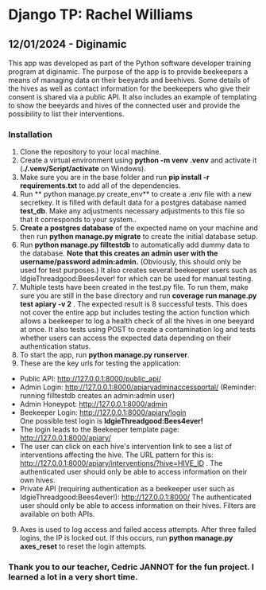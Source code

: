 # Django TP: Rachel Williams
## 12/01/2024 - Diginamic

This app was developed as part of the Python software developer training program at diginamic. The purpose of the app is to provide beekeepers a means of managing data on their beeyards and beehives. Some details of the hives as well as contact information for the beekeepers who give their consent is shared via a public API. It also includes an example of templating to show the beeyards and hives of the connected user and provide the possibility to list their interventions.

### Installation

1. Clone the repository to your local machine.
2. Create a virtual environment using **python -m venv .venv** and activate it (**./.venv/Script/activate** on Windows).
3. Make sure you are in the base folder and run **pip install -r requirements.txt** to add all of the dependencies.
4. Run ** python manage.py create_env** to create a .env file with a new secretkey. It is filled with default data for a postgres database named __test_db__. Make any adjustments necessary adjustments to this file so that it corresponds to your system..
5. **Create a postgres database** of the expected name on your machine and then run **python manage.py migrate** to create the initial database setup.
6. Run **python manage.py filltestdb** to automatically add dummy data to the database. __Note that this creates an admin user with the username/password **admin:admin**.__ (Obviously, this should only be used for test purposes.) It also creates several beekeeper users such as IdgieThreadgood:Bees4ever! for which can be used for manual testing.
7. Multiple tests have been created in the test.py file. To run them, make sure you are still in the base directory and run **coverage run manage.py test apiary -v 2** . The expected result is 8 successful tests. This does not cover the entire app but includes testing the action function which allows a beekeeper to log a health check of all the hives in one beeyard at once. It also tests using POST to create a contamination log and tests whether users can access the expected data depending on their authentication status.
8. To start the app, run **python manage.py runserver**.
9. These are the key urls for testing the application:
- Public API: http://127.0.0.1:8000/public_api/
- Admin Login: http://127.0.0.1:8000/apiaryadminaccessportal/ (Reminder: running filltestdb creates an admin:admin user)
- Admin Honeypot: http://127.0.0.1:8000/admin
- Beekeeper Login: http://127.0.0.1:8000/apiary/login  
  One possible test login is **IdgieThreadgood:Bees4ever!**
- The login leads to the Beekeeper template page: http://127.0.0.1:8000/apiary/
- The user can click on each hive's intervention link to see a list of interventions affecting the hive. The URL pattern for this is: http://127.0.0.1:8000/apiary/interventions/?hive=HIVE_ID . The authenticated user should only be able to access information on their own hives.
- Private API (requiring authentication as a beekeeper user such as IdgieThreadgood:Bees4ever!): http://127.0.0.1:8000/ The authenticated user should only be able to access information on their hives. Filters are available on both APIs.
9. Axes is used to log access and failed access attempts. After three failed logins, the IP is locked out. If this occurs, run **python manage.py axes_reset** to reset the login attempts.

### Thank you to our teacher, Cedric JANNOT for the fun project. I learned a lot in a very short time. 